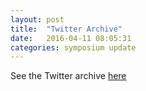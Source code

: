 ```yaml
---
layout: post
title:  "Twitter Archive"
date:   2016-04-11 08:05:31
categories: symposium update
---
```


See the Twitter archive [here](http://hawksey.info/tagsexplorer/arc.html?key=1nAMLEKhMsyyj_fYDUdiJLsHRfPe0UGYVYZIN9Q1cneA&gid=400689247)
